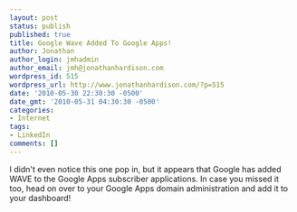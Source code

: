 ```yaml
---
layout: post
status: publish
published: true
title: Google Wave Added To Google Apps!
author: Jonathan
author_login: jmhadmin
author_email: jmh@jonathanhardison.com
wordpress_id: 515
wordpress_url: http://www.jonathanhardison.com/?p=515
date: '2010-05-30 22:30:30 -0500'
date_gmt: '2010-05-31 04:30:30 -0500'
categories:
- Internet
tags:
- LinkedIn
comments: []
---
```

I didn't even notice this one pop in, but it appears that Google has added WAVE to the Google Apps subscriber applications. In case you missed it too, head on over to your Google Apps domain administration and add it to your dashboard!
